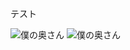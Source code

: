 テスト

 ![僕の奥さん](https://github.com/darlingcats/neko6/blob/master/InDesignScript/cellJoin.gif?raw=true)
 ![僕の奥さん](https://github.com/darlingcats/neko6/blob/master/InDesignScript/cellRight.gif?raw=true)
